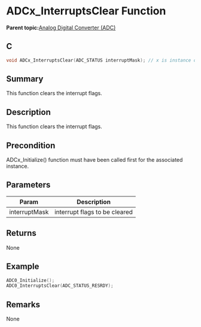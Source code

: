 # ADCx\_InterruptsClear Function

**Parent topic:**[Analog Digital Converter \(ADC\)](GUID-6E851777-3AFA-4FC5-A7DE-14CB9DD2E033.md)

## C

```c
void ADCx_InterruptsClear(ADC_STATUS interruptMask); // x is instance of the peripheral and it is applicable only for devices having multiple instances of the peripheral.
```

## Summary

This function clears the interrupt flags.

## Description

This function clears the interrupt flags.

## Precondition

ADCx\_Initialize\(\) function must have been called first for the associated instance.

## Parameters

|Param|Description|
|-----|-----------|
|interruptMask|interrupt flags to be cleared|

## Returns

None

## Example

```c
ADC0_Initialize();
ADC0_InterruptsClear(ADC_STATUS_RESRDY);
```

## Remarks

None

